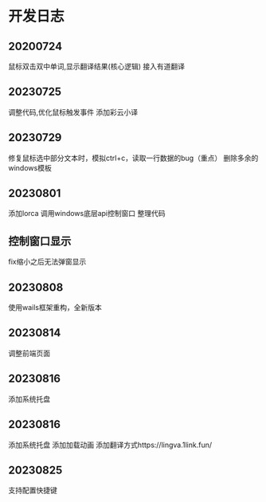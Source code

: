 # 开发日志

## 20200724
鼠标双击双中单词,显示翻译结果(核心逻辑)
接入有道翻译

## 20230725
调整代码,优化鼠标触发事件
添加彩云小译

## 20230729
修复鼠标选中部分文本时，模拟ctrl+c，读取一行数据的bug（重点）
删除多余的windows模板

## 20230801
添加lorca
调用windows底层api控制窗口
整理代码

## 控制窗口显示
fix缩小之后无法弹窗显示

## 20230808
使用wails框架重构，全新版本

## 20230814
调整前端页面

## 20230816
添加系统托盘

## 20230816
添加系统托盘
添加加载动画
添加翻译方式https://lingva.1link.fun/

## 20230825
支持配置快捷键
